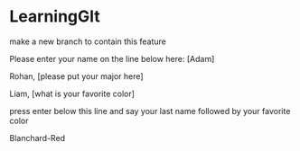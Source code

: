# LearningGIt
make a new branch to contain this feature

Please enter your name on the line below here:
[Adam]

Rohan, [please put your major here]

Liam, [what is your favorite color]

press enter below this line and say your last name followed by your favorite color

Blanchard-Red